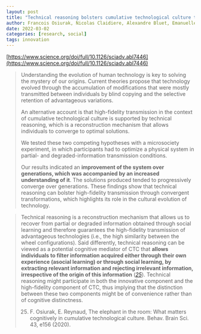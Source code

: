 ```yaml
---
layout: post
title: "Technical reasoning bolsters cumulative technological culture through convergent transformations"
author: Francois Osiurak, Nicolas Claidiere, Alexandre Bluet, Emanuelle Reynaud, et al.
date: 2022-03-02
categories: [research, social]
tags: innovation
---
```


[https://www.science.org/doi/full/10.1126/sciadv.abl7446](https://www.science.org/doi/full/10.1126/sciadv.abl7446)

> Understanding the evolution of human technology is key to solving the mystery of our origins. Current theories propose that technology evolved through the accumulation of modifications that were mostly transmitted between individuals by blind copying and the selective retention of advantageous variations. 
>
> An alternative account is that high-fidelity transmission in the context of cumulative technological culture is supported by technical reasoning, which is a reconstruction mechanism that allows individuals to converge to optimal solutions. 
>
> We tested these two competing hypotheses with a microsociety experiment, in which participants had to optimize a physical system in partial- and degraded-information transmission conditions. 
>
> Our results indicated an **improvement of the system over generations, which was accompanied by an increased understanding of it**. The solutions produced tended to progressively converge over generations. These findings show that technical reasoning can bolster high-fidelity transmission through convergent transformations, which highlights its role in the cultural evolution of technology.

> Technical reasoning is a reconstruction mechanism that allows us to recover from partial or degraded information obtained through social learning and therefore guarantees the high-fidelity transmission of advantageous technologies (i.e., the high similarity between the wheel configurations). Said differently, technical reasoning can be viewed as a potential cognitive mediator of CTC that **allows individuals to filter information acquired either through their own experience (asocial learning) or through social learning, by extracting relevant information and rejecting irrelevant information, irrespective of the origin of this information** ([*25*](https://www.science.org/doi/full/10.1126/sciadv.abl7446#core-R25)). Technical reasoning might participate in both the innovative component and the high-fidelity component of CTC, thus implying that the distinction between these two components might be of convenience rather than of cognitive distinctness.
>
> 25. F. Osiurak, E. Reynaud, The elephant in the room: What matters cognitively in cumulative technological culture. Behav. Brain Sci. 43, e156 (2020).
